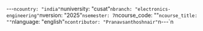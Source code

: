 ---
---

﻿---`ncountry: "india"`nuniversity: "cusat"`nbranch: "electronics-engineering"`nversion: "2025"`nsemester: 7`ncourse_code: ""`ncourse_title: ""`nlanguage: "english"`ncontributor: "Pranavsanthoshnair"`n---`n
